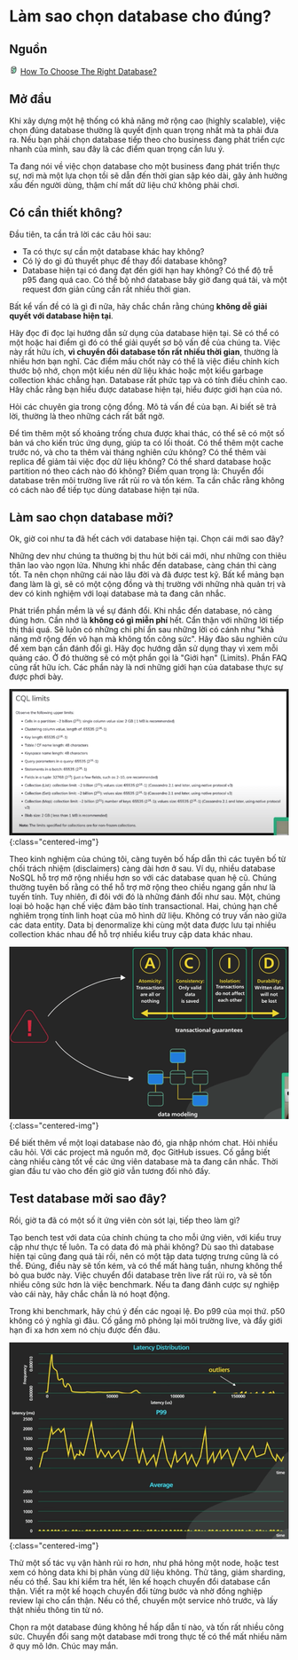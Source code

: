 # Làm sao chọn database cho đúng?

## Nguồn

<img src="../../assets/images/bytebytego.png" width="16" height="16"/> [How To Choose The Right Database?](https://www.youtube.com/watch?v=kkeFE6iRfMM)

## Mở đầu

Khi xây dựng một hệ thống có khả năng mở rộng cao (highly scalable), việc chọn đúng database thường là quyết định quan trọng nhất mà ta phải đưa ra. Nếu bạn phải chọn database tiếp theo cho business đang phát triển cực nhanh của mình, sau đây là các điểm quan trọng cần lưu ý. 

Ta đang nói về việc chọn database cho một business đang phát triển thực sự, nơi mà một lựa chọn tồi sẽ dẫn đến thời gian sập kéo dài, gây ảnh hưởng xấu đến người dùng, thậm chí mất dữ liệu chứ không phải chơi.

## Có cần thiết không?

Đầu tiên, ta cần trả lời các câu hỏi sau:

- Ta có thực sự cần một database khác hay không? 
- Có lý do gì đủ thuyết phục để thay đổi database không? 
- Database hiện tại có đang đạt đến giới hạn hay không? Có thể độ trễ p95 đang quá cao. Có thể bộ nhớ database bây giờ đang quá tải, và một request đơn giản cũng cần rất nhiều thời gian. 

Bất kể vấn đề có là gì đi nữa, hãy chắc chắn rằng chúng **không dễ giải quyết với database hiện tại**. 

Hãy đọc đi đọc lại hướng dẫn sử dụng của database hiện tại. Sẽ có thể có một hoặc hai điểm gì đó có thể giải quyết sơ bộ vấn đề của chúng ta. Việc này rất hữu ích, **vì chuyển đổi database tốn rất nhiều thời gian**, thường là nhiều hơn bạn nghĩ. Các điểm mấu chốt này có thể là việc điều chỉnh kích thước bộ nhớ, chọn một kiểu nén dữ liệu khác hoặc một kiểu garbage collection khác chẳng hạn. Database rất phức tạp và có tính điều chỉnh cao. Hãy chắc rằng bạn hiểu được database hiện tại, hiểu được giới hạn của nó.

Hỏi các chuyên gia trong cộng đồng. Mô tả vấn đề của bạn. Ai biết sẽ trả lời, thường là theo những cách rất bất ngờ.

Để tìm thêm một số khoảng trống chưa được khai thác, có thể sẽ có một số bản vá cho kiến trúc ứng dụng, giúp ta có lối thoát. Có thể thêm một cache trước nó, và cho ta thêm vài tháng nghiên cứu không? Có thể thêm vài replica để giảm tải việc đọc dữ liệu không? Có thể shard database hoặc partition nó theo cách nào đó không? Điểm quan trọng là: Chuyển đổi database trên môi trường live rất rủi ro và tốn kém. Ta cần chắc rằng không có cách nào để tiếp tục dùng database hiện tại nữa.

## Làm sao chọn database mởi?

Ok, giờ coi như ta đã hết cách với database hiện tại. Chọn cái mới sao đây? 

Những dev như chúng ta thường bị thu hút bởi cái mới, như những con thiêu thân lao vào ngọn lửa. Nhưng khi nhắc đến database, càng chán thì càng tốt. Ta nên chọn những cái nào lâu đời và đã được test kỹ. Bất kể mảng bạn đang làm là gì, sẽ có một cộng đồng và thị trường với những nhà quản trị và dev có kinh nghiệm với loại database mà ta đang cân nhắc.

Phát triển phần mềm là về sự đánh đổi. Khi nhắc đến database, nó càng đúng hơn. Cần nhớ là **không có gì miễn phí** hết. Cẩn thận với những lời tiếp thị thái quá. Sẽ luôn có những chi phí ẩn sau những lời có cánh như "khả năng mở rộng đến vô hạn mà không tốn công sức". Hãy đào sâu nghiên cứu để xem bạn cần đánh đổi gì. Hãy đọc hướng dẫn sử dụng thay vì xem mỗi quảng cáo. Ở đó thường sẽ có một phần gọi là "Giới hạn" (Limits). Phần FAQ cũng rất hữu ích. Các phần này là nơi những giới hạn của database thực sự được phơi bày.

![](../assets/ByteByteGo/choose-database/figure1.png){:class="centered-img"}

Theo kinh nghiệm của chúng tôi, càng tuyên bố hấp dẫn thì các tuyên bố từ chối trách nhiệm (disclaimers) càng dài hơn ở sau. Ví dụ, nhiều database NoSQL hỗ trợ mở rộng nhiều hơn so với các database quan hệ cũ. Chúng thường tuyên bố rằng có thể hỗ trợ mở rộng theo chiều ngang gần như là tuyến tính. Tuy nhiên, đi đôi với đó là những đánh đổi như sau. Một, chúng loại bỏ hoặc hạn chế việc đảm bảo tính transactional. Hai, chúng hạn chế nghiêm trọng tính linh hoạt của mô hình dữ liệu. Không có truy vấn nào giữa các data entity. Data bị denormalize khi cùng một data được lưu tại nhiều collection khác nhau để hỗ trợ nhiều kiểu truy cập data khác nhau. 

![](../assets/ByteByteGo/choose-database/figure2.png){:class="centered-img"}

Để biết thêm về một loại database nào đó, gia nhập nhóm chat. Hỏi nhiều câu hỏi. Với các project mã nguồn mở, đọc GitHub issues. Cố gắng biết càng nhiều càng tốt về các ứng viên database mà ta đang cân nhắc. Thời gian đầu tư vào cho đến giờ giờ vẫn tương đối nhỏ đấy.

## Test database mởi sao đây?

Rồi, giờ ta đã có một số ít ứng viên còn sót lại, tiếp theo làm gì? 

Tạo bench test với data của chính chúng ta cho mỗi ứng viên, với kiểu truy cập như thực tế luôn. Ta có data đó mà phải không? Dù sao thì database hiện tại cũng đang quá tải rồi, nên có một tập data tượng trưng cũng là có thể. Đúng, điều này sẽ tốn kém, và có thể mất hàng tuần, nhưng không thể bỏ qua bước này. Việc chuyển đổi database trên live rất rủi ro, và sẽ tốn nhiều công sức hơn là việc benchmark. Nếu ta đang đánh cược sự nghiệp vào cái này, hãy chắc chắn là nó hoạt động. 

Trong khi benchmark, hãy chú ý đến các ngoại lệ. Đo p99 của mọi thứ. p50 không có ý nghĩa gì đâu. Cố gắng mô phỏng lại môi trường live, và đẩy giới hạn đi xa hơn xem nó chịu được đến đâu. 

![](../assets/ByteByteGo/choose-database/figure3.png){:class="centered-img"}

Thử một số tác vụ vận hành rủi ro hơn, như phá hỏng một node, hoặc test xem có hỏng data khi bị phân vùng dữ liệu không. Thử tăng, giảm sharding, nếu có thể. Sau khi kiểm tra hết, lên kế hoạch chuyển đổi database cẩn thận. Viết ra một kế hoạch chuyển đổi từng bước và nhờ đồng nghiệp review lại cho cẩn thận. Nếu có thể, chuyển một service nhỏ trước, và lấy thật nhiều thông tin từ nó.

Chọn ra một database đúng không hề hấp dẫn tí nào, và tốn rất nhiều công sức. Chuyển đổi sang một database mới trong thực tế có thể mất nhiều năm ở quy mô lớn. Chúc may mắn.
